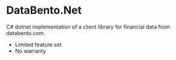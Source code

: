 # DataBento.Net

C# dotnet implementation of a client library for financial data from databento.com.

- Limited feature set
- No warranty
